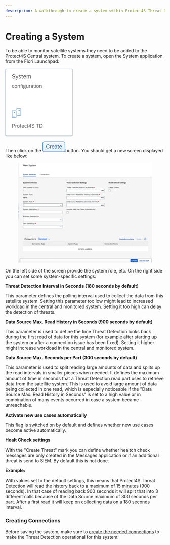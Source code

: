 ```yaml
---
description: A walkthrough to create a system within Protect4S Threat Detection
---
```


# Creating a System

To be able to monitor satellite systems they need to be added to the Protect4S Central system. To create a system, open the System application from the Fiori Launchpad:

![](<../../../.gitbook/assets/image (52).png>)

Then click on the ![](<../../../.gitbook/assets/image (71) (1).png>)button. You should get a new screen displayed like below:

<figure><img src="../../../.gitbook/assets/image.png" alt=""><figcaption></figcaption></figure>

On the left side of the screen provide the system role, etc. On the right side you can set some system-specific settings:

**Threat Detection Interval in Seconds (180 seconds by default)**

This parameter defines the polling interval used to collect the data from this satellite system. Setting this parameter too low might lead to increased workload in the central and monitored system. Setting it too high can delay the detection of threats.

**Data Source Max. Read History in Seconds (900 seconds by default)**

This parameter is used to define the time Threat Detection looks back during the first read of data for this system (for example after starting up the system or after a connection issue has been fixed). Setting it higher might increase workload in the central and monitored system.

**Data Source Max. Seconds per Part (300 seconds by default)**

This parameter is used to split reading large amounts of data and splits up the read intervals in smaller pieces when needed. It defines the maximum amount of time in seconds that a Threat Detection read part uses to retrieve data from the satellite system. This is used to avoid large amount of data being collected in one read, which is especially noticeable if the "Data Source Max. Read History in Seconds" is set to a high value or in combination of many events occurred in case a system became unreachable.

**Activate new use cases automatically**

This flag is switched on by default and defines whether new use cases become active automatically.

**Healt Check settings**

With the "Create Threat" mark you can define whether healtch check messages are only created in the Messages application or if an additional threat is send to SIEM. By default this is not done.



**Example:**

With values set to the default settings, this means that Protect4S Threat Detection will read the history back to a maximum of 15 minutes (900 seconds). In that case of reading back 900 seconds it will split that into 3 different calls because of the Data Source maximum of 300 seconds per part. After a first read it will keep on collecting data on a 180 seconds interval.



### Creating Connections

Before saving the system, make sure to [create the needed connections](setting-up-connections/) to make the Threat Detection operational for this system.
